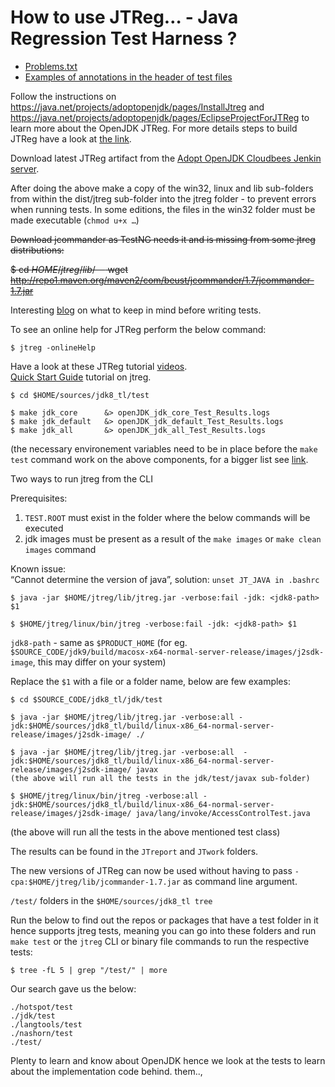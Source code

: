 # How to use JTReg… - Java Regression Test Harness ?

 * [Problems.txt](advanced-steps/problems.txt)
 * [Examples of annotations in the header of test files](advanced-steps/test-annotations.md)

Follow the instructions on https://java.net/projects/adoptopenjdk/pages/InstallJtreg and https://java.net/projects/adoptopenjdk/pages/EclipseProjectForJTReg to learn more about the OpenJDK JTReg. For more details steps to build JTReg have a look at [the link](http://openjdk.java.net/jtreg/build.html).

Download latest JTReg artifact from the [Adopt OpenJDK Cloudbees Jenkin server]( https://adopt-openjdk.ci.cloudbees.com/job/jtreg/lastSuccessfulBuild/artifact/).

After doing the above make a copy of the win32, linux and lib sub-folders from within the dist/jtreg sub-folder into the jtreg folder - to prevent errors when running tests. In some editions, the files in the win32 folder must be made executable (```chmod u+x …```)

~~Download jcommander as TestNG needs it and is missing from some jtreg distributions:~~

~~$ cd $HOME/jtreg/lib/~~
~~$ wget http://repo1.maven.org/maven2/com/beust/jcommander/1.7/jcommander-1.7.jar~~

Interesting [blog](http://arkangelofkaos.blogspot.co.uk/2013/05/openjdk-test-fest-23rd-march-2013.html) on what to keep in mind before writing tests.

To see an online help for JTReg perform the below command:
```
$ jtreg -onlineHelp
```

Have a look at these JTReg tutorial [videos](http://bit.ly/1bT4g7f).<br/>
[Quick Start Guide](http://bit.ly/1fWCqPH) tutorial on jtreg.<br/>

```
$ cd $HOME/sources/jdk8_tl/test
 
$ make jdk_core      &> openJDK_jdk_core_Test_Results.logs
$ make jdk_default   &> openJDK_jdk_default_Test_Results.logs 
$ make jdk_all       &> openJDK_jdk_all_Test_Results.logs
```

(the necessary environement variables need to be in place before the ```make test``` command work on the above components, for a bigger list see [link](https://java.net/projects/adoptopenjdk/pages/InstallJtreg#Running_tests_via_the_CLI).

Two ways to run jtreg from the CLI

Prerequisites:<br/>
1) ```TEST.ROOT``` must exist in the folder where the below commands will be executed<br/>
2) jdk images must be present as a result of the ```make images``` or ```make clean images``` command<br/>

Known issue: <br/>
“Cannot determine the version of java”, solution: ```unset JT_JAVA in .bashrc```

```
$ java -jar $HOME/jtreg/lib/jtreg.jar -verbose:fail -jdk: <jdk8-path> $1

$ $HOME/jtreg/linux/bin/jtreg -verbose:fail -jdk: <jdk8-path> $1
```

```jdk8-path``` - same as ```$PRODUCT_HOME```  (for eg. ```$SOURCE_CODE/jdk9/build/macosx-x64-normal-server-release/images/j2sdk-image```, this may differ on your system)

Replace the ```$1``` with a file or a folder name, below are few examples:

```
$ cd $SOURCE_CODE/jdk8_tl/jdk/test

$ java -jar $HOME/jtreg/lib/jtreg.jar -verbose:all -jdk:$HOME/sources/jdk8_tl/build/linux-x86_64-normal-server-release/images/j2sdk-image/ ./ 

$ java -jar $HOME/jtreg/lib/jtreg.jar -verbose:all  -jdk:$HOME/sources/jdk8_tl/build/linux-x86_64-normal-server-release/images/j2sdk-image/ javax
(the above will run all the tests in the jdk/test/javax sub-folder)

$ $HOME/jtreg/linux/bin/jtreg -verbose:all -jdk:$HOME/sources/jdk8_tl/build/linux-x86_64-normal-server-release/images/j2sdk-image/ java/lang/invoke/AccessControlTest.java
```

(the above will run all the tests in the above mentioned test class)

The results can be found in the ```JTreport``` and ```JTwork``` folders.

The new versions of JTReg can now be used without having to pass ```-cpa:$HOME/jtreg/lib/jcommander-1.7.jar``` as command line argument.

```/test/``` folders in the ```$HOME/sources/jdk8_tl tree``` 

Run the below to find out the repos or packages that have a test folder in it hence supports jtreg tests, meaning you can go into these folders and run ```make test``` or the ```jtreg``` CLI or binary file commands to run the respective tests:

```
$ tree -fL 5 | grep "/test/" | more
```

Our search gave us the below:
```
./hotspot/test
./jdk/test
./langtools/test
./nashorn/test
./test/
```

Plenty to learn and know about OpenJDK hence we look at the tests to learn about the implementation code behind. them..,